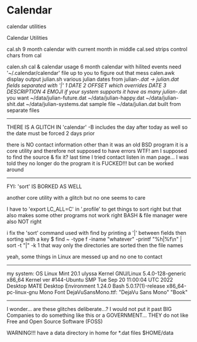 # Calendar
calendar utilities


Calendar Utilities

cal.sh      9 month calendar with current month in middle
cal.sed     strips control chars from cal

calen.sh    cal & calendar usage
            6 month calendar with hilited events
            need '~/.calendar/calendar' file
            up to you to figure out that mess
calen.awk   display output
julian.sh   various julian dates from julian-*.dat -> julian.dat
            fields separated with '|'
               1 DATE
               2 OFFSET which overrides DATE
               3 DESCRIPTION
               4 EMOJI if your system supports it
            have as many julian-*.dat you want
            ~/data/julian-future.dat
            ~/data/julian-happy.dat
            ~/data/julian-shit.dat
            ~/data/julian-systems.dat     sample file
            ~/data/julian.dat             built from separate files

- - - - -

THERE IS A GLITCH IN 'calendar'
-B includes the day after today as well
so the date must be forced 2 days prior

there is NO contact information other than it was an old BSD program
it is a core utility and therefore not supposed to have errors
WTF! am I supposed to find the source & fix it?
last time I tried contact listen in man page...
I was told they no longer do the program
it is FUCKED!!! but can be worked around

- - - - -

FYI: 'sort' IS BORKED AS WELL

another core utility with a glitch
but no one seems to care

I have to 'export LC_ALL=C' in '.profile' to get things to sort right
but that also makes some other programs not work right
BASH & file manager were also NOT right

i fix the 'sort' command used with find by printing a '|' between fields
then sorting with a key
$ find ~ -type f -iname "whatever" -printf "%h|%f\n" | sort -t "|" -k 1
that way only the directories are sorted then the file names

yeah, some things in Linux are messed up and no one to contact

- - - - -

my system:
           OS   Linux Mint 20.1 ulyssa
       Kernel   GNU/Linux 5.4.0-128-generic x86_64
   Kernel ver   #144-Ubuntu SMP Tue Sep 20 11:00:04 UTC 2022
      Desktop   MATE Desktop Environment 1.24.0
         Bash   5.0.17(1)-release x86_64-pc-linux-gnu
    Mono Font   DejaVuSansMono.ttf: "DejaVu Sans Mono" "Book"

- - - - -

I wonder... are these glitches deliberate...?
I would not put it past BIG Companies to do something like this
   or a GOVERNMENT...
THEY do not like Free and Open Source Software (FOSS)

WARNING!!!
have a data directory in home for *.dat files
$HOME/data
